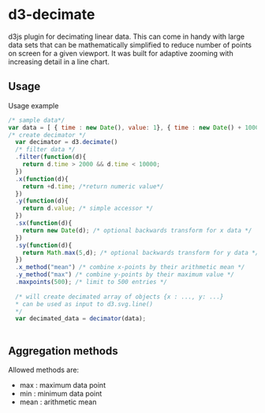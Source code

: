 d3-decimate
===========

d3js plugin for decimating linear data. This can come in handy with large data sets that can be mathematically simplified to reduce number of points on screen for a given viewport. It was built for adaptive zooming with increasing detail in a line chart.


Usage
-----

Usage example

``` javascript
/* sample data*/
var data = [ { time : new Date(), value: 1}, { time : new Date() + 1000 , value : 2 } /*...*/ ]; 
/* create decimator */
  var decimator = d3.decimate()
  /* filter data */
  .filter(function(d){
    return d.time > 2000 && d.time < 10000; 
  })
  .x(function(d){
    return +d.time; /*return numeric value*/
  })
  .y(function(d){
    return d.value; /* simple accessor */
  })
  .sx(function(d){
    return new Date(d); /* optional backwards transform for x data */
  })
  .sy(function(d){
    return Math.max(5,d); /* optional backwards transform for y data */
  })
  .x_method("mean") /* combine x-points by their arithmetic mean */
  .y_method("max") /* combine y-points by their maximum value */
  .maxpoints(500); /* limit to 500 entries */
  
  /* will create decimated array of objects {x : ..., y: ...} 
  * can be used as input to d3.svg.line()
  */
  var decimated_data = decimator(data);
  
```
Aggregation methods
-------------------

Allowed methods are:

* max : maximum data point
* min : minimum data point
* mean : arithmetic mean



